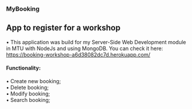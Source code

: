 
 
### MyBooking
## App to register for a workshop


• This application was build for my Server-Side Web Development module in MTU with NodeJs and using MongoDB.
You can check it here: https://booking-workshop-a6d38082dc7d.herokuapp.com/


#### Functionality:<br>
• Create new booking;<br>
• Delete booking;<br>
• Modify booking;<br>
• Search booking;


